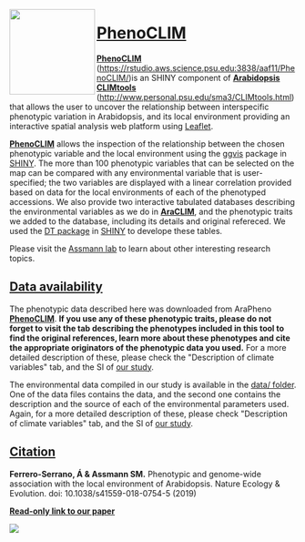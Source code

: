 [<img align="left" width="150" height="150" src="https://github.com/CLIMtools/PhenoCLIM/blob/master/www/picture2.png">](https://rstudio.aws.science.psu.edu:3838/aaf11/PhenoCLIM/ "PhenoCLIM")

# [PhenoCLIM](https://rstudio.aws.science.psu.edu:3838/aaf11/PhenoCLIM/ "PhenoCLIM")
[**PhenoCLIM**](https://rstudio.aws.science.psu.edu:3838/aaf11/PhenoCLIM/) (https://rstudio.aws.science.psu.edu:3838/aaf11/PhenoCLIM/)is an SHINY component of [**Arabidopsis CLIMtools**](http://www.personal.psu.edu/sma3/CLIMtools.html) (http://www.personal.psu.edu/sma3/CLIMtools.html) that allows the user to uncover the relationship between interspecific phenotypic variation in Arabidopsis, and its local environment providing an interactive spatial analysis web platform using [Leaflet](https://rstudio.github.io/leaflet/shiny.html).


[**PhenoCLIM**](https://rstudio.aws.science.psu.edu:3838/aaf11/PhenoCLIM/) allows the inspection of the relationship between the chosen phenotypic variable and the local environment using the [ggvis](https://ggvis.rstudio.com/interactivity.html) package in [SHINY](https://shiny.rstudio.com/). The more than 100 phenotypic variables that can be selected on the map can be compared with any environmental variable that is user-specified; the two variables are displayed with a linear correlation provided based on data for the local environments of each of the phenotyped accessions. We also provide two interactive tabulated databases describing the environmental variables as we do in [**AraCLIM**](https://rstudio.aws.science.psu.edu:3838/aaf11/AraCLIM/), and the phenotypic traits we added to the database, including its details and original refereced. We used the [DT package](https://rstudio.github.io/DT/) in [SHINY](https://shiny.rstudio.com/) to develope these tables.

Please visit the [Assmann lab](http://www.personal.psu.edu/sma3/) to learn about other interesting research topics.

## [Data availability](https://github.com/CLIMtools/PhenoCLIM/tree/master/data)
The phenotypic data described here was downloaded from AraPheno [**PhenoCLIM**](https://arapheno.1001genomes.org/). **If you use any of these phenotypic traits, please do not forget to visit the tab describing the phenotypes included in this tool to find the original references, learn more about these phenotypes and cite the appropriate originators of the phenotypic data you used.** For a more detailed description of these, please check the "Description of climate variables" tab, and the SI of [our study](https://www.nature.com/articles/s41559-018-0754-5).

The environmental data compiled in our study is available in the [data/ folder](https://github.com/CLIMtools/PhenoCLIM/tree/master/data). One of the data files contains the data, and the second one contains the description and the source of each of the environmental parameters used. Again, for a more detailed description of these, please check "Description of climate variables" tab, and the SI of [our study](https://www.nature.com/articles/s41559-018-0754-5).

## [Citation](https://www.nature.com/articles/s41559-018-0754-5)
**Ferrero-Serrano, Á & Assmann SM.** Phenotypic and genome-wide association with the local environment of Arabidopsis. Nature Ecology & Evolution. doi: 10.1038/s41559-018-0754-5 (2019)


[**Read-only link to our paper**](https://www.nature.com/articles/s41559-018-0754-5.epdf?author_access_token=uMF6Vr-F9VgWSbqwx3ol4tRgN0jAjWel9jnR3ZoTv0MbnmJteG8gNCxdeNQO1H4w_SmcB99HlQmvk-xORaUBX)


[<img align="left" src="https://github.com/CLIMtools/PhenoCLIM/blob/master/Screen Shot.png">](https://rstudio.aws.science.psu.edu:3838/aaf11/PhenoCLIM/ "PhenoCLIM")
